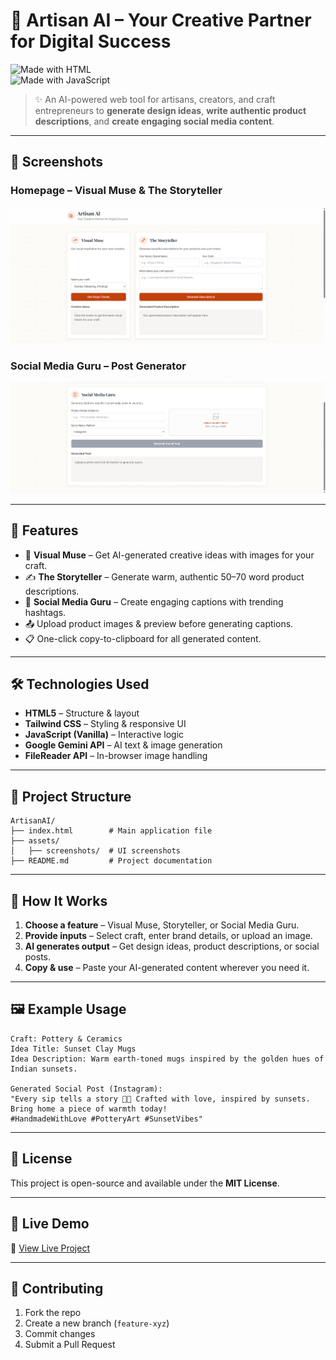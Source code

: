 # 🎨 Artisan AI – Your Creative Partner for Digital Success  

![Made with HTML](https://img.shields.io/badge/Made%20with-HTML5-orange)  
![Made with JavaScript](https://img.shields.io/badge/Made%20with-JavaScript-yellow)  

> ✨ An AI-powered web tool for artisans, creators, and craft entrepreneurs to **generate design ideas**, **write authentic product descriptions**, and **create engaging social media content**.  

---

## 📸 Screenshots  

### **Homepage – Visual Muse & The Storyteller**  
![Homepage Screenshot](https://raw.githubusercontent.com/varad-borade/Artisan-AI/refs/heads/main/homepage.png)

### **Social Media Guru – Post Generator**  
![Social Media Guru Screenshot](https://raw.githubusercontent.com/varad-borade/Artisan-AI/refs/heads/main/social-media.png)  

---

## 🚀 Features  

- 🎨 **Visual Muse** – Get AI-generated creative ideas with images for your craft.  
- ✍️ **The Storyteller** – Generate warm, authentic 50–70 word product descriptions.  
- 📱 **Social Media Guru** – Create engaging captions with trending hashtags.  
- 📤 Upload product images & preview before generating captions.  
- 📋 One-click copy-to-clipboard for all generated content.  

---

## 🛠️ Technologies Used  

- **HTML5** – Structure & layout  
- **Tailwind CSS** – Styling & responsive UI  
- **JavaScript (Vanilla)** – Interactive logic  
- **Google Gemini API** – AI text & image generation  
- **FileReader API** – In-browser image handling  

---

## 📂 Project Structure  

```
ArtisanAI/
├── index.html        # Main application file
├── assets/
│   ├── screenshots/  # UI screenshots
├── README.md         # Project documentation
```

---

## 📌 How It Works  

1. **Choose a feature** – Visual Muse, Storyteller, or Social Media Guru.  
2. **Provide inputs** – Select craft, enter brand details, or upload an image.  
3. **AI generates output** – Get design ideas, product descriptions, or social posts.  
4. **Copy & use** – Paste your AI-generated content wherever you need it.  

---

## 🖼️ Example Usage  

```text
Craft: Pottery & Ceramics
Idea Title: Sunset Clay Mugs
Idea Description: Warm earth-toned mugs inspired by the golden hues of Indian sunsets.

Generated Social Post (Instagram):
"Every sip tells a story 🌅✨ Crafted with love, inspired by sunsets. 
Bring home a piece of warmth today! 
#HandmadeWithLove #PotteryArt #SunsetVibes"
```

---

## 📄 License  
This project is open-source and available under the **MIT License**.  

---

## 🌟 Live Demo  
🔗 [View Live Project](https://varad-borade.github.io/Artisan-AI/)  

---

## 🤝 Contributing  

1. Fork the repo  
2. Create a new branch (`feature-xyz`)  
3. Commit changes  
4. Submit a Pull Request  
